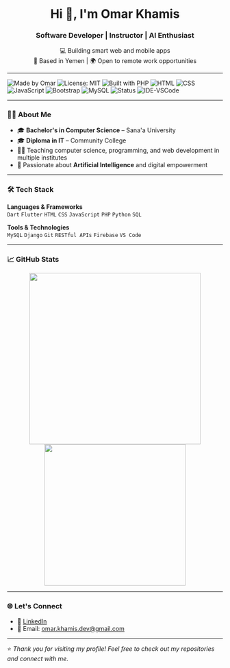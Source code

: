 <h1 align="center">Hi 👋, I'm Omar Khamis</h1>
<h3 align="center">Software Developer | Instructor | AI Enthusiast</h3>

<p align="center">
  💻 Building smart web and mobile apps <br>
  📍 Based in Yemen | 🌍 Open to remote work opportunities
</p>

---


![Made by Omar](https://img.shields.io/badge/Made%20by-Omar%20Khamis-blueviolet)
![License: MIT](https://img.shields.io/badge/License-MIT-yellow.svg)
![Built with PHP](https://img.shields.io/badge/Built%20with-PHP-blue)
![HTML](https://img.shields.io/badge/Markup-HTML5-orange)
![CSS](https://img.shields.io/badge/Style-CSS-blue)
![JavaScript](https://img.shields.io/badge/Code-JavaScript-yellow)
![Bootstrap](https://img.shields.io/badge/Framework-Bootstrap-purple)
![MySQL](https://img.shields.io/badge/Database-MySQL-blue)
![Status](https://img.shields.io/badge/Status-Active-brightgreen)
![IDE-VSCode](https://img.shields.io/badge/IDE-VS%20Code-007ACC?logo=visualstudiocode&logoColor=white)

---

### 👨‍💻 About Me

- 🎓 **Bachelor's in Computer Science** – Sana'a University  
- 🎓 **Diploma in IT** – Community College  
- 👨‍🏫 Teaching computer science, programming, and web development in multiple institutes  
- 🚀 Passionate about **Artificial Intelligence** and digital empowerment  

---

### 🛠️ Tech Stack

**Languages & Frameworks**  
`Dart` `Flutter` `HTML` `CSS` `JavaScript` `PHP` `Python` `SQL`  

**Tools & Technologies**  
`MySQL` `Django` `Git` `RESTful APIs` `Firebase` `VS Code`  

---

### 📈 GitHub Stats

<p align="center">
  <img src="https://github-readme-stats.vercel.app/api?username=omar-khamis-dev&show_icons=true&theme=radical" width="400"/>
  <img src="https://github-readme-stats.vercel.app/api/top-langs/?username=omar-khamis-dev&layout=compact&theme=radical" width="330"/>
</p>

---

### 🌐 Let's Connect

- 💼 [LinkedIn](https://www.linkedin.com/in/omar-khamis-dev)  
- 📧 Email: omar.khamis.dev@gmail.com

---

⭐️ *Thank you for visiting my profile! Feel free to check out my repositories and connect with me.*
